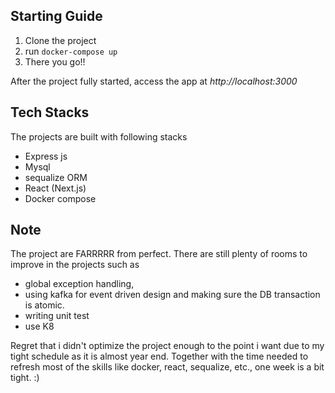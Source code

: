 ## Starting Guide

1. Clone the project
2. run `docker-compose up`
3. There you go!!

After the project fully started, access the app at _http://localhost:3000_

## Tech Stacks

The projects are built with following stacks

- Express js
- Mysql
- sequalize ORM
- React (Next.js)
- Docker compose

## Note

The project are FARRRRR from perfect. There are still plenty of rooms to improve in the projects such as

- global exception handling,
- using kafka for event driven design and making sure the DB transaction is atomic.
- writing unit test
- use K8

Regret that i didn't optimize the project enough to the point i want due to my tight schedule as it is almost year end. Together with the time needed to refresh most of the skills like docker, react, sequalize, etc., one week is a bit tight. :)
